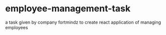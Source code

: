 # employee-management-task
a task given by company fortmindz to create react application of managing employees
